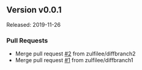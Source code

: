 
<a name="v0.0.1"></a>
## Version v0.0.1 
Released: 2019-11-26

### Pull Requests

* Merge pull request [#2](https://github.com/zulfilee/circledemo/issues/2) from zulfilee/diffbranch2
* Merge pull request [#1](https://github.com/zulfilee/circledemo/issues/1) from zulfilee/diffbranch1

